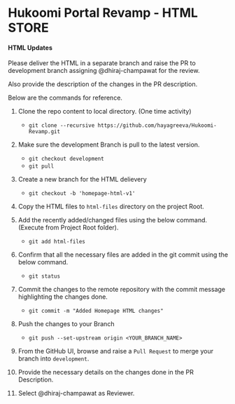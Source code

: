 # Hukoomi Portal Revamp - HTML STORE

#### HTML Updates

Please deliver the HTML in a separate branch and raise the PR to development branch assigning @dhiraj-champawat for the review.

Also provide the description of the changes in the PR description.

Below are the commands for reference.

1. Clone the repo content to local directory. (One time activity)
    - `git clone --recursive https://github.com/hayagreeva/Hukoomi-Revamp.git`
    
2. Make sure the development Branch is pull to the latest version. 
    - `git checkout development`
    - `git pull`
    
3. Create a new branch for the HTML delievery
	- `git checkout -b 'homepage-html-v1'`
	
4. Copy the HTML files to `html-files` directory on the project Root.

5. Add the recently added/changed files using the below command. (Execute from Project Root folder).
	- `git add html-files`
    
6. Confirm that all the necessary files are added in the git commit using the below command.
    - `git status`
    
7. Commit the changes to the remote repository with the commit message highlighting the changes done.
    - `git commit -m "Added Homepage HTML changes"`
    
8. Push the changes to your Branch
    - `git push --set-upstream origin <YOUR_BRANCH_NAME>`

9. From the GitHub UI, browse and raise a `Pull Request` to merge your branch into `development`.

10. Provide the necessary details on the changes done in the PR Description.

11. Select @dhiraj-champawat as Reviewer.